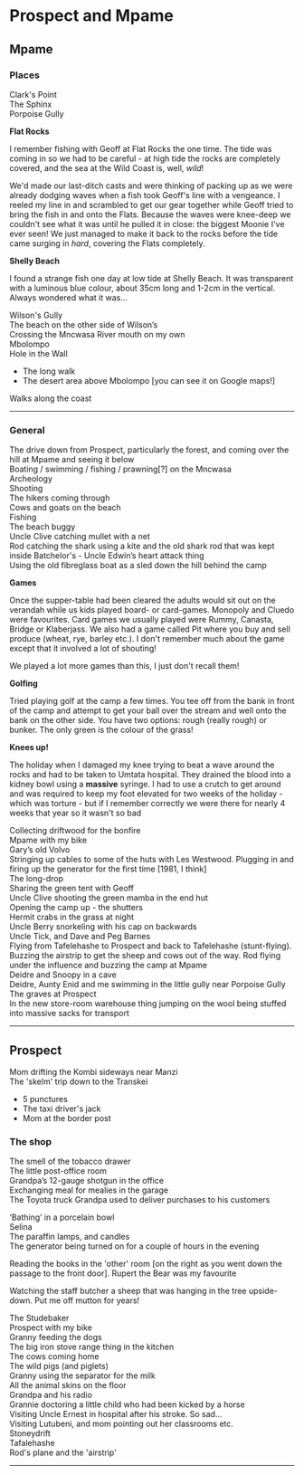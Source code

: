 # Prospect and Mpame


## Mpame

### Places

Clark's Point  
The Sphinx  
Porpoise Gully  

**Flat Rocks**  

I remember fishing with Geoff at Flat Rocks the one time. The tide was coming in so we had to be careful - at high tide the rocks are completely covered, and the sea at the Wild Coast is, well, _wild_!  

We'd made our last-ditch casts and were thinking of packing up as we were already dodging waves when a fish took Geoff's line with a vengeance. I reeled my line in and scrambled to get our gear together while Geoff tried to bring the fish in and onto the Flats. Because the waves were knee-deep we couldn't see what it was until he pulled it in close: the biggest Moonie I've ever seen! We just managed to make it back to the rocks before the tide came surging in _hard_, covering the Flats completely.  

**Shelly Beach**  

I found a strange fish one day at low tide at Shelly Beach. It was transparent with a luminous blue colour, about 35cm long and 1-2cm in the vertical. Always wondered what it was...  

Wilson's Gully  
The beach on the other side of Wilson’s  
Crossing the Mncwasa River mouth on my own  
Mbolompo  
Hole in the Wall  

* The long walk  
* The desert area above Mbolompo [you can see it on Google maps!]

Walks along the coast  

---

### General

The drive down from Prospect, particularly the forest, and coming over the hill at Mpame and seeing it below  
Boating / swimming / fishing / prawning[?] on the Mncwasa  
Archeology  
Shooting  
The hikers coming through  
Cows and goats on the beach  
Fishing  
The beach buggy  
Uncle Clive catching mullet with a net  
Rod catching the shark using a kite and the old shark rod that was kept inside Batchelor's - Uncle Edwin’s heart attack thing  
Using the old fibreglass boat as a sled down the hill behind the camp  

**Games**  

Once the supper-table had been cleared the adults would sit out on the verandah while us kids played board- or card-games. Monopoly and Cluedo were favourites. Card games we usually played were Rummy, Canasta, Bridge or Klaberjass. We also had a game called Pit where you buy and sell produce (wheat, rye, barley etc.). I don't remember much about the game except that it involved a lot of shouting!

We played a lot more games than this, I just don't recall them!

**Golfing**  

Tried playing golf at the camp a few times. You tee off from the bank in front of the camp and attempt to get your ball over the stream and well onto the bank on the other side. You have two options: rough (really rough) or bunker. The only green is the colour of the grass!  

**Knees up!**  

The holiday when I damaged my knee trying to beat a wave around the rocks and had to be taken to Umtata hospital. They drained the blood into a kidney bowl using a **massive** syringe. I had to use a crutch to get around and was required to keep my foot elevated for two weeks of the holiday - which was torture - but if I remember correctly we were there for nearly 4 weeks that year so it wasn't so bad  


Collecting driftwood for the bonfire  
Mpame with my bike  
Gary’s old Volvo  
Stringing up cables to some of the huts with Les Westwood. Plugging in and firing up the generator for the first time [1981, I think]  
The long-drop  
Sharing the green tent with Geoff  
Uncle Clive shooting the green mamba in the end hut  
Opening the camp up - the shutters  
Hermit crabs in the grass at night  
Uncle Berry snorkeling with his cap on backwards  
Uncle Tick, and Dave and Peg Barnes  
Flying from Tafelehashe to Prospect and back to Tafelehashe (stunt-flying). Buzzing the airstrip to get the sheep and cows out of the way. Rod flying under the influence and buzzing the camp at Mpame  
Deidre and Snoopy in a cave  
Deidre, Aunty Enid and me swimming in the little gully near Porpoise Gully  
The graves at Prospect  
In the new store-room warehouse thing jumping on the wool being stuffed into massive sacks for transport  

---

## Prospect

Mom drifting the Kombi sideways near Manzi  
The 'skelm' trip down to the Transkei 

* 5 punctures  
* The taxi driver's jack  
* Mom at the border post 

### The shop  
The smell of the tobacco drawer  
The little post-office room  
Grandpa’s 12-gauge shotgun in the office  
Exchanging meal for mealies in the garage  
The Toyota truck Grandpa used to deliver purchases to his customers  

‘Bathing’ in a porcelain bowl  
Selina  
The paraffin lamps, and candles  
The generator being turned on for a couple of hours in the evening  

Reading the books in the 'other' room [on the right as you went down the passage to the front door]. Rupert the Bear was my favourite  

Watching the staff butcher a sheep that was hanging in the tree upside-down. Put me off mutton for years!  

The Studebaker  
Prospect with my bike  
Granny feeding the dogs  
The big iron stove range thing in the kitchen  
The cows coming home  
The wild pigs (and piglets)  
Granny using the separator for the milk  
All the animal skins on the floor  
Grandpa and his radio  
Grannie doctoring a little child who had been kicked by a horse  
Visiting Uncle Ernest in hospital after his stroke. So sad...  
Visiting Lutubeni, and mom pointing out her classrooms etc.  
Stoneydrift  
Tafalehashe  
Rod's plane and the 'airstrip'  

---